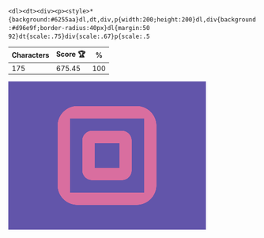 `<dl><dt><div><p><style>*{background:#6255aa}dl,dt,div,p{width:200;height:200}dl,div{background:#d96e9f;border-radius:40px}dl{margin:50 92}dt{scale:.75}div{scale:.67}p{scale:.5`

| Characters | Score 🏆 | %   |
| ---------- | -------- | --- |
| 175        | 675.45   | 100 |

![](/2024/Oct2024/29/20241029.png)
